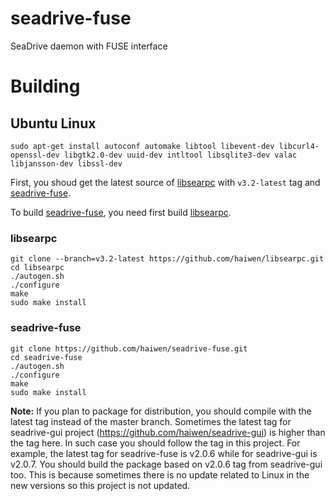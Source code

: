 # seadrive-fuse
SeaDrive daemon with FUSE interface

# Building
## Ubuntu Linux
```
sudo apt-get install autoconf automake libtool libevent-dev libcurl4-openssl-dev libgtk2.0-dev uuid-dev intltool libsqlite3-dev valac libjansson-dev libssl-dev
```

First, you shoud get the latest source of [libsearpc](https://github.com/haiwen/libsearpc) with `v3.2-latest` tag and [seadrive-fuse](https://github.com/haiwen/seadrive-fuse).

To build [seadrive-fuse](https://github.com/haiwen/seadrive-fuse), you need first build [libsearpc](https://github.com/haiwen/libsearpc).
### libsearpc
```
git clone --branch=v3.2-latest https://github.com/haiwen/libsearpc.git
cd libsearpc
./autogen.sh
./configure
make
sudo make install
```
### seadrive-fuse
```
git clone https://github.com/haiwen/seadrive-fuse.git
cd seadrive-fuse
./autogen.sh
./configure
make
sudo make install
```

**Note:** If you plan to package for distribution, you should compile with the latest tag instead of the master branch. Sometimes the latest tag for seadrive-gui project (https://github.com/haiwen/seadrive-gui) is higher than the tag here. In such case you should follow the tag in this project. For example, the latest tag for seadrive-fuse is v2.0.6 while for seadrive-gui is v2.0.7. You should build the package based on v2.0.6 tag from seadrive-gui too. This is because sometimes there is no update related to Linux in the new versions so this project is not updated.
